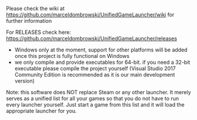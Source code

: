 Please check the wiki at https://github.com/marceldombrowski/UnifiedGameLauncher/wiki for further information

For RELEASES check here: https://github.com/marceldombrowski/UnifiedGameLauncher/releases
- Windows only at the moment, support for other platforms will be added once this project is fully functional on Windows
- we only compile and provide executables for 64-bit. if you need a 32-bit executable please compile the project yourself (Visual Studio 2017 Community Edition is recommended as it is our main development version)

Note: this software does NOT replace Steam or any other launcher. It merely serves as a unified list for all your games so that you do not have to run every launcher yourself. Just start a game from this list and it will load the appropriate launcher for you.

